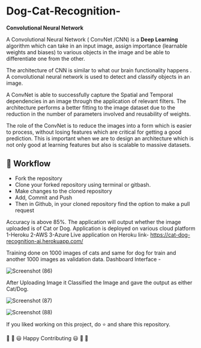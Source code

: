 # Dog-Cat-Recognition- 
**Convolutional Neural Network**

A Convolutional Neural Network ( ConvNet /CNN) is a **Deep Learning** algorithm which can take in an input image, assign importance (learnable weights and biases) to various objects in the image and be able to differentiate one from the other. 

The architecture of CNN is similar to what our brain functionality happens .
A convolutional neural network is used to detect and classify objects in an image.

A ConvNet is able to successfully capture the Spatial and Temporal dependencies in an image through the application of relevant filters. The architecture performs a better fitting to the image dataset due to the reduction in the number of parameters involved and reusability of weights.

The role of the ConvNet is to reduce the images into a form which is easier to process, without losing features which are critical for getting a good prediction. This is important when we are to design an architecture which is not only good at learning features but also is scalable to massive datasets.


## 🧮 Workflow
- Fork the repository
- Clone your forked repository using terminal or gitbash.
- Make changes to the cloned repository
- Add, Commit and Push
- Then in Github, in your cloned repository find the option to make a pull request



Accuracy is above 85%.
The application will output whether the image uploaded is of Cat or Dog.
Application is deployed on various cloud platform
1-Heroku
2-AWS 
3-Azure
Live application on Heroku link- https://cat-dog-recognition-aj.herokuapp.com/

Training done on 1000 images of cats and same for dog for train and another 1000 images as validation data.
Dashboard Interface -

![Screenshot (86)](https://user-images.githubusercontent.com/90152799/178048515-71057665-9022-4862-9a55-3101dc9f3e05.png)


After Uploading Image it Classified the Image and gave the output as either Cat/Dog.



![Screenshot (87)](https://user-images.githubusercontent.com/90152799/178048637-93fe69e8-9c5d-4746-99ec-17ea1d792951.png)

![Screenshot (88)](https://user-images.githubusercontent.com/90152799/178048862-ec9ecb5f-4ad5-4159-966e-b3158a4e5983.png)



If you liked working on this project, do ⭐ and share this repository.

🎉 🎊 😃 Happy Contributing 😃 🎊 🎉

